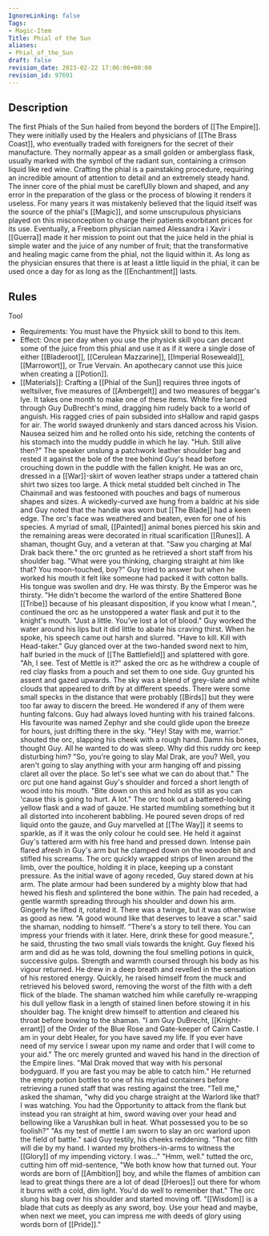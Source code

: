 ```yaml
---
IgnoreLinking: false
Tags:
- Magic-Item
Title: Phial of the Sun
aliases:
- Phial_of_the_Sun
draft: false
revision_date: 2023-02-22 17:06:06+00:00
revision_id: 97691
---
```


## Description
The first Phials of the Sun hailed from beyond the borders of [[The Empire]]. They were initially used by the Healers and physicians of [[The Brass Coast]], who eventually traded with foreigners for the secret of their manufacture. They normally appear as a small golden or amberglass flask, usually marked with the symbol of the radiant sun, containing a crimson liquid like red wine. Crafting the phial is a painstaking procedure, requiring an incredible amount of attention to detail and an extremely steady hand. The inner core of the phial must be carefUlly blown and shaped, and any error in the preparation of the glass or the process of blowing it renders it useless.
For many years it was mistakenly believed that the liquid itself was the source of the phial's [[Magic]], and some unscrupulous physicians played on this misconception to charge their patients exorbitant prices for its use. Eventually, a Freeborn physician named Alessandra i Xavir i [[Guerra]] made it her mission to point out that the juice held in the phial is simple water and the juice of any number of fruit; that the transformative and healing magic came from the phial, not the liquid within it. As long as the physician ensures that there is at least a little liquid in the phial, it can be used once a day for as long as the [[Enchantment]] lasts.
## Rules
Tool
* Requirements: You must have the Physick skill to bond to this item.
* Effect: Once per day when you use the physick skill you can decant some of the juice from this phial and use it as if it were a single dose of either [[Bladeroot]], [[Cerulean Mazzarine]], [[Imperial Roseweald]], [[Marrowort]], or True Vervain. An apothecary cannot use this juice when creating a [[Potion]].
* [[Materials]]: Crafting a [[Phial of the Sun]] requires three ingots of weltsilver, five measures of [[Ambergelt]] and two measures of beggar's lye. It takes one month to make one of these items.
White fire lanced through Guy DuBrecht's mind, dragging him rudely back to a world of anguish. His ragged cries of pain subsided into sHallow and rapid gasps for air. The world swayed drunkenly and stars danced across his Vision. Nausea seized him and he rolled onto his side, retching the contents of his stomach into the muddy puddle in which he lay.
"Huh. Still alive then?"
The speaker unslung a patchwork leather shoulder bag and rested it against the bole of the tree behind Guy's head before crouching down in the puddle with the fallen knight. He was an orc, dressed in a [[War]]-skirt of woven leather straps under a tattered chain shirt two sizes too large. A thick metal studded belt cinched in The Chainmail and was festooned with pouches and bags of numerous shapes and sizes. A wickedly-curved axe hung from a baldric at his side and Guy noted that the handle was worn but [[The Blade]] had a keen edge. 
The orc's face was weathered and beaten, even for one of his species. A myriad of small, [[Painted]] animal bones pierced his skin and the remaining areas were decorated in ritual scarification [[Runes]].
A shaman, thought Guy, and a veteran at that.
"Saw you charging at Mal Drak back there." the orc grunted as he retrieved a short staff from his shoulder bag. "What were you thinking, charging straight at him like that? You moon-touched, boy?"
Guy tried to answer but when he worked his mouth it felt like someone had packed it with cotton balls. His tongue was swollen and dry. He was thirsty. By the Emperor was he thirsty.
"He didn't become the warlord of the entire Shattered Bone [[Tribe]] because of his pleasant disposition, if you know what I mean.", continued the orc as he unstoppered a water flask and put it to the knight's mouth. "Just a little. You've lost a lot of blood."
Guy worked the water around his lips but it did little to abate his craving thirst. When he spoke, his speech came out harsh and slurred. "Have to kill. Kill with Head-taker." Guy glanced over at the two-handed sword next to him,  half buried in the muck of [[The Battlefield]] and splattered with gore.
"Ah, I see. Test of Mettle is it?" asked the orc as he withdrew a couple of red clay flasks from a pouch and set them to one side.
Guy grunted his assent and gazed upwards. The sky was a blend of grey-slate and white clouds that appeared to drift by at different speeds. There were some small specks in the distance that were probably [[Birds]] but they were too far away to discern the breed. He wondered if any of them were hunting falcons. Guy had always loved hunting with his trained falcons. His favourite was named Zephyr and she could glide upon the breeze for hours,  just drifting there in the sky.
"Hey! Stay with me, warrior." shouted the orc, slapping his cheek with a rough hand.
Damn his bones, thought Guy. All he wanted to do was sleep. Why did this ruddy orc keep disturbing him?
"So, you're going to slay Mal Drak, are you? Well, you aren't going to slay anything with your arm hanging off and pissing claret all over the place. So let's see what we can do about that." The orc put one hand against Guy's shoulder and forced a short length of wood into his mouth.  "Bite down on this and hold as still as you can 'cause this is going to hurt. A lot." 
The orc took out a battered-looking yellow flask and a wad of gauze. He started mumbling something but it all distorted into incoherent babbling. He poured seven drops of red liquid onto the gauze, and Guy marvelled at [[The Way]] it seems to sparkle, as if it was the only colour he could see. He held it against Guy's tattered arm with his free hand  and pressed down. Intense pain flared afresh in Guy's arm but he clamped down on the wooden bit and stifled his screams. The orc quickly wrapped strips of linen around the limb, over the poultice, holding it in place, keeping up a constant pressure.
As the initial wave of agony receded, Guy stared down at his arm. The plate armour had been sundered by a mighty blow that had hewed his flesh and splintered the bone within. The pain had receded, a gentle warmth spreading through his shoulder and down his arm. Gingerly he lifted it, rotated it. There was a twinge, but it was otherwise as good as new.
"A good wound like that deserves to leave a scar." said the shaman, nodding to himself. "There's a story to tell there. You can impress your friends with it later. Here, drink these for good measure.", he said, thrusting the two small vials towards the knight.
Guy flexed his arm and did as he was told, downing the foul smelling potions in quick, successive gulps. Strength and warmth coursed through his body as his vigour returned. He drew in a deep breath and revelled in the sensation of his restored energy. Quickly, he raised himself from the muck and retrieved his beloved sword, removing the worst of the filth with a deft flick of the blade. The shaman watched him while carefully re-wrapping his dull yellow flask in a length of stained linen before stowing it in his shoulder bag.
The knight drew himself to attention and cleared his throat before bowing to the shaman. "I am Guy DuBrecht, [[Knight-errant]] of the Order of the Blue Rose and Gate-keeper of Cairn Castle. I am in your debt Healer, for you have saved my life. If you ever have need of my service I swear upon my name and order that I will come to your aid." 
The orc merely grunted and waved his hand in the direction of the Empire lines. "Mal Drak moved that way with his personal bodyguard. If you are fast you may be able to catch him." He returned the empty potion bottles to one of his myriad containers before retrieving a runed staff that was resting against the tree.
"Tell me," asked the shaman, "why did you charge straight at the Warlord like that? I was watching. You had the Opportunity to attack from the flank but instead you ran straight at him, sword waving over your head and bellowing like a Varushkan bull in heat. What possessed you to be so foolish?"
"As my test of mettle I am sworn to slay an orc warlord upon the field of battle." said Guy testily, his cheeks reddening. "That orc filth will die by my hand. I wanted my brothers-in-arms to witness the [[Glory]] of my impending victory. I was..."
"Hmm, well." tutted the orc, cutting him off mid-sentence, "We both know how that turned out. Your words are born of [[Ambition]] boy, and while the flames of ambition can lead to great things there are a lot of dead [[Heroes]] out there for whom it burns with a cold, dim light. You'd do well to remember that."
The orc slung his bag over his shoulder and started moving off. "[[Wisdom]] is a blade that cuts as deeply as any sword, boy. Use your head and maybe, when next we meet, you can impress me with deeds of glory using words born of [[Pride]]."